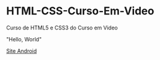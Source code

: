 # HTML-CSS-Curso-Em-Video
 Curso de HTML5 e CSS3 do Curso em Video

"Hello, World"

<a href="https://github.com/MateusSKV9/HTML-CSS-Curso-Em-Video/tree/main/modulo-02/desafios/d010">Site Android</a>